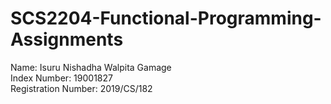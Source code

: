 # SCS2204-Functional-Programming-Assignments
Name: Isuru Nishadha Walpita Gamage\
Index Number: 19001827\
Registration Number: 2019/CS/182
